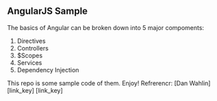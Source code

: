 ##  AngularJS Sample
The basics of Angular can be broken down into 5 major compoments:
1. Directives
2. Controllers
3. $Scopes
4. Services
5. Dependency Injection

This repo is some sample code of them.
Enjoy!
Refrerencr: [Dan Wahlin][link_key]
[link_key]